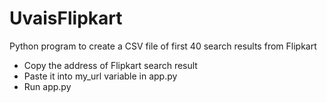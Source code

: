 # UvaisFlipkart
Python program to create a CSV file of first 40 search results from Flipkart

- Copy the address of Flipkart search result
- Paste it into my_url variable in app.py
- Run app.py
